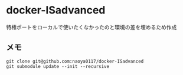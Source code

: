 # docker-ISadvanced
特権ポートをローカルで使いたくなかったのと環境の差を埋めるため作成
## メモ
```
git clone git@github.com:naoya0117/docker-ISadvanced
git submodule update --init --recursive
```
